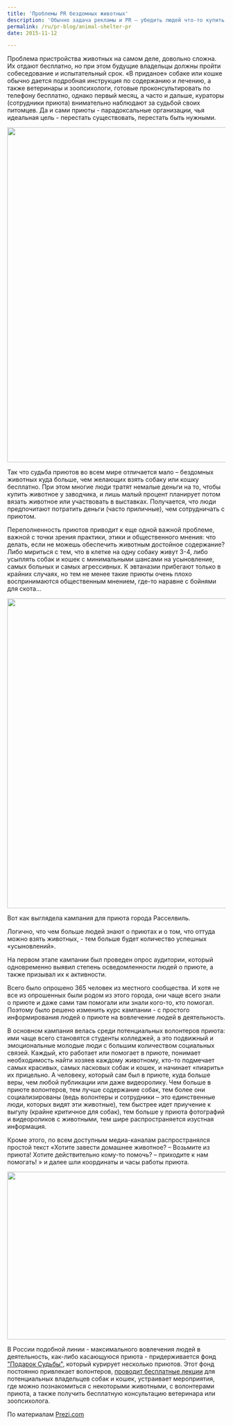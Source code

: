 ```yaml
---
title: 'Проблемы PR бездомных животных'
description: 'Обычно задача рекламы и PR – убедить людей что-то купить. А если раздают что-то бесплатно, то это и есть PR. Однако есть такие вещи, которые очень трудно даже раздавать бесплатно. Правда, это не совсем вещи, да и бесплатность тут очень условна – люди платят за них своими обязательствами, временем… Речь идет о животных из приютов.'
permalink: /ru/pr-blog/animal-shelter-pr
date: 2015-11-12

---
```


Проблема пристройства животных  на самом деле, довольно сложна. Их отдают бесплатно, но при этом будущие владельцы должны пройти собеседование и испытательный срок. «В приданое» собаке или кошке  обычно дается подробная инструкция по содержанию и лечению, а также ветеринары и зоопсихологи, готовые проконсультировать по телефону бесплатно, однако первый месяц, а часто и дальше, кураторы (сотрудники приюта) внимательно наблюдают за судьбой своих питомцев. Да и сами приюты - парадоксальные организации, чья идеальная цель - перестать существовать, перестать быть нужными.

<span class="inline inline-left"><img src="{{ site.assets }}/upload/1140020132_5e9737061d_o.jpg" alt="" class="post__img" width="580" height="773"></span>

Так что судьба приютов во всем мире отличается мало – бездомных животных куда больше, чем желающих взять собаку или кошку бесплатно. При этом многие люди тратят немалые деньги на то, чтобы купить животное у заводчика, и лишь малый процент планирует потом вязать животное или участвовать в выставках. Получается, что люди предпочитают потратить деньги (часто приличные), чем сотрудничать с приютом.

Переполненность приютов приводит к еще одной важной проблеме, важной с точки зрения практики, этики и общественного мнения: что делать, если не можешь обеспечить животным достойное содержание? Либо мириться с тем, что в клетке на одну собаку живут 3-4, либо усыплять собак и кошек с минимальными шансами на усыновление, самых больных и самых агрессивных. К эвтаназии прибегают только в крайних случаях, но тем не менее такие приюты очень  плохо воспринимаются общественным мнением, где-то наравне с бойнями для скота…

<img src="{{ site.assets }}/upload/Black_cat_Animal_Rescue_GalawebDesign.jpg" alt="" class="post__img" width="580" height="715">

Вот как выглядела кампания для приюта города Расселвиль.

Логично, что чем больше людей знают о приютах и о том, что оттуда можно взять животных, - тем больше будет количество успешных «усыновлений».

На первом этапе кампании был проведен опрос аудитории, который одновременно выявил степень осведомленности людей о приюте, а также призывал их к активности.

Всего было опрошено 365 человек из местного сообщества. И хотя не все из опрошенных были родом из этого города, они чаще всего знали о приюте и даже сами там помогали или знали кого-то, кто помогал. Поэтому было решено изменить курс кампании - с простого информирования людей о приюте на вовлечение людей в деятельность.

В основном кампания велась среди потенциальных волонтеров приюта: ими чаще всего становятся студенты колледжей, а это подвижный и эмоциональные молодые люди с большим количеством социальных связей. Каждый, кто работает или помогает в приюте, понимает необходимость найти хозяев каждому животному, кто-то подмечает самых красивых, самых ласковых собак и кошек, и начинает «пиарить» их прицельно. А человеку, который сам был в приюте, куда больше веры, чем любой публикации или даже видеоролику. Чем больше в приюте волонтеров, тем лучше содержание собак, тем более они социализированы (ведь волонтеры и сотрудники – это единственные люди, которых видят эти животные), тем быстрее идет приучение к выгулу (крайне критичное для собак), тем больше у приюта фотографий и видеороликов с животными, тем шире распространяется изустная информация.

Кроме этого, по всем доступным медиа-каналам распространялся простой текст «Хотите завести домашнее животное? – Возьмите из приюта! Хотите действительно кому-то помочь? – приходите к нам помогать! » и далее шли координаты и часы работы приюта.

<img src="{{ site.assets }}/upload/mGV_rNOY3Do.jpg" alt="" class="post__img" width="580" height="387">

В России подобной линии - максимального вовлечения людей в деятельность, как-либо  касающуюся  приюта - придерживается фонд <a href="http://vsemposobake.ru/">"Подарок Судьбы"</a>, который курирует несколько приютов. Этот фонд постоянно привлекает волонтеров, <a href="https://vk.com/vsemposobake">проводит бесплатные лекции</a> для потенциальных владельцев собак и кошек, устраивает мероприятия, где можно познакомиться с некоторыми животными, с волонтерами приюта, а также получить бесплатную консультацию ветеринара или зоопсихолога.

По материалам <a href="https://prezi.com/r7j_uhw9upll/public-relations-campaign-for-the-russellville-animal-shelter/">Prezi.com</a>

